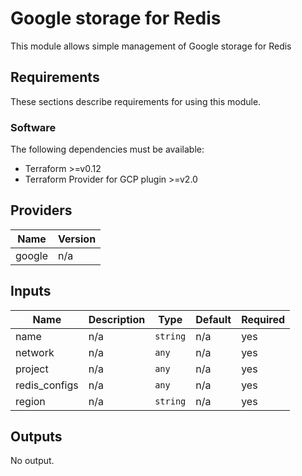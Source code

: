 # Google storage for Redis

This module allows simple management of Google storage for Redis

## Requirements

These sections describe requirements for using this module.

### Software

The following dependencies must be available:

- Terraform >=v0.12
- Terraform Provider for GCP plugin >=v2.0

## Providers

| Name   | Version |
|--------|---------|
| google | n/a     |


## Inputs

| Name           | Description | Type     | Default | Required |
|----------------|-------------|----------|---------|----------|
| name           | n/a         | `string` | n/a     | yes      |
| network        | n/a         | `any`    | n/a     | yes      |
| project        | n/a         | `any`    | n/a     | yes      |
| redis\_configs | n/a         | `any`    | n/a     | yes      |
| region         | n/a         | `string` | n/a     | yes      |

## Outputs

No output.


